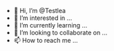 - 👋 Hi, I’m @Testlea
- 👀 I’m interested in ...
- 🌱 I’m currently learning ...
- 💞️ I’m looking to collaborate on ...
- 📫 How to reach me ...

<!---
Testlea/Testlea is a ✨ special ✨ repository because its `README.md` (this file) appears on your GitHub profile.
You can click the Preview link to take a look at your changes.
--->
